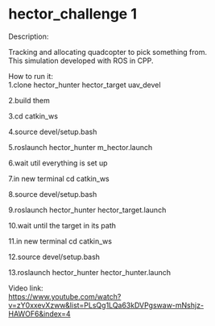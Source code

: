 # hector_challenge 1

Description: <br /> 

Tracking and allocating quadcopter to pick something from. <br />
This simulation developed with ROS in CPP. <br />

How to run it: <br /> 
1.clone hector_hunter hector_target uav_devel <br /> 

2.build them <br />

3.cd catkin_ws <br /> 

4.source devel/setup.bash <br /> 

5.roslaunch hector_hunter m_hector.launch <br /> 

6.wait util everything is set up <br /> 

7.in new terminal cd catkin_ws <br /> 

8.source devel/setup.bash <br /> 

9.roslaunch hector_hunter hector_target.launch <br /> 

10.wait until the target in its path <br /> 

11.in new terminal cd catkin_ws <br /> 

12.source devel/setup.bash <br /> 

13.roslaunch hector_hunter hector_hunter.launch <br /> 

Video link: <br /> 
https://www.youtube.com/watch?v=zY0xxevXzww&list=PLsQg1LQa63kDVPgswaw-mNshjz-HAWOF6&index=4
